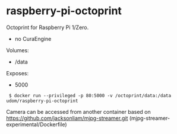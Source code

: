 # raspberry-pi-octoprint

Octoprint for Raspberry Pi 1/Zero.
- no CuraEngine

Volumes:
- /data

Exposes:
- 5000

```
 $ docker run --privileged -p 80:5000 -v /octoprint/data:/data udom/raspberry-pi-octoprint
```

Camera can be accessed from another container based on https://github.com/jacksonliam/mjpg-streamer.git (mjpg-streamer-experimental/Dockerfile) 
